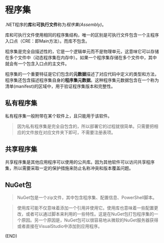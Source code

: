 # 程序集    

.NET程序的**库**和**可执行文件**称为*程序集(Assembly)*。    

库和可执行文件使用相同的程序集结构，唯一的区别是可执行文件包含一个主程序入口点（CRE：即Main方法）。而库不包含。    

程序集是完全自描述性的，它是一个逻辑单元而不是物理单元，这意味它可以存储在多个文件中（动态程序集在内存中）。如果一个程序集存储在多个文件中，其中就会有一个包含入口点的主文件。    

程序集的一个重要特征是它们包含的**元数据**描述了对应代码中定义的类型和方法，程序集还包含描述程序集自身的**程序集元数据**。这种程序集元数据包含在一个称为清单(manifest)的区域中，用于验证程序集版本和完整性。    


## 私有程序集    

私有程序集一般附带在某个软件上，且只能用于该软件。    

> 因为私有程序集是完全自包含的，所以部署它的过程就很简单。只需要把相应的文件放在对应文件夹下即可，不需要注册表项。    

## 共享程序集    

共享程序集是其他应用程序可以使用的公共库。因为其他软件可以访问共享程序集，所以需要采取一定的保护措施来防止名称冲突和版本覆盖问题。    

## NuGet包    

> NuGet包是一个zip文件，其中包含程序集、配置信息、PowerShell脚本。    

> 使用库可能不仅意味着添加一个引用并使用它。使用库也意味着一些配置更改，或者可以通过脚本来利用的一些特性。这是在NuGet包打包程序集的一个原因。另一个原因是，NuGet包可以很容易地从微软的NuGet服务器获得或者直接在VisualStudio中添加到应用程序。    



(END)  